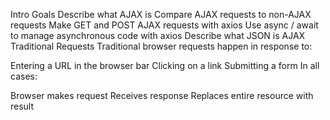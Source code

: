 Intro
Goals
Describe what AJAX is
Compare AJAX requests to non-AJAX requests
Make GET and POST AJAX requests with axios
Use async / await to manage asynchronous code with axios
Describe what JSON is
AJAX
Traditional Requests
Traditional browser requests happen in response to:

Entering a URL in the browser bar
Clicking on a link
Submitting a form
In all cases:

Browser makes request
Receives response
Replaces entire resource with result
